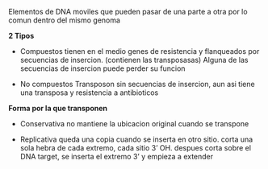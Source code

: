 Elementos de DNA moviles que pueden pasar de una parte a otra por lo comun dentro del mismo genoma

**2 Tipos**
- Compuestos
  tienen en el medio genes de resistencia y flanqueados por secuencias de insercion. (contienen las transposasas)
  Alguna de las secuencias de insercion puede perder su funcion

- No compuestos
  Transposon sin secuencias de insercion, aun asi tiene una transposa y resistencia a antibioticos

**Forma por la que transponen**
- Conservativa
  no mantiene la ubicacion original cuando se transpone

- Replicativa
  queda una copia cuando se inserta en otro sitio.
  corta una sola hebra de cada extremo, cada sitio 3’ OH.
  despues corta sobre el DNA target, se inserta el extremo 3’ y empieza a extender